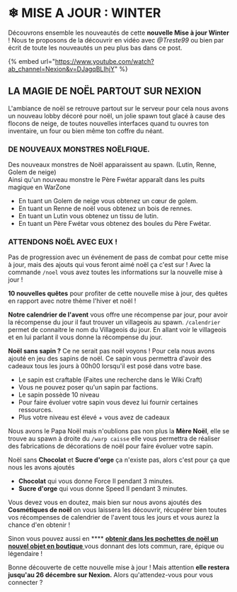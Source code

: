 # ❄ MISE A JOUR : WINTER

Découvrons ensemble les nouveautés de cette **nouvelle Mise à jour Winter** ! Nous te proposons de la découvrir en vidéo avec _@Treste99_ ou bien par écrit de toute les nouveautés un peu plus bas dans ce post.

{% embed url="https://www.youtube.com/watch?ab_channel=Nexion&v=DJagqBLIhjY" %}

## **LA MAGIE DE NOËL PARTOUT SUR NEXION**&#x20;

L'ambiance de noël se retrouve partout sur le serveur pour cela nous avons un nouveau lobby décoré pour noël, un jolie spawn tout glacé à cause des flocons de neige, de toutes nouvelles interfaces quand tu ouvres ton inventaire, un four ou bien même ton coffre du néant.

### DE NOUVEAUX MONSTRES NOËLFIQUE.

Des nouveaux monstres de Noël apparaissent au spawn. (Lutin, Renne, Golem de neige)\
Ainsi qu'un nouveau monstre le Père Fwétar apparaît dans les puits magique en WarZone

* En tuant un Golem de neige vous obtenez un cœur de golem.
* En tuant un Renne de noël vous obtenez un bois de rennes.
* En tuant un Lutin vous obtenez un tissu de lutin.
* En tuant un Père Fwétar vous obtenez des boules du Père Fwétar.

### ATTENDONS NOËL AVEC EUX !&#x20;

Pas de progression avec un événement de pass de combat pour cette mise à jour, mais des ajouts qui vous feront aimé noël ça c'est sur ! Avec la commande `/noel` vous avez toutes les informations sur la nouvelle mise à jour !

**10 nouvelles quêtes** pour profiter de cette nouvelle mise à jour, des quêtes en rapport avec notre thème l'hiver et noël !

**Notre calendrier de l'avent** vous offre une récompense par jour, pour avoir la récompense du jour il faut trouver un villageois au spawn. `/calendrier` permet de connaitre le nom du Villageois du jour. En allant voir le villageois et en lui parlant il vous donne la récompense du jour.

**Noël sans sapin ?** Ce ne serait pas noël voyons ! Pour cela nous avons ajouté en jeu des sapins de noël. Ce sapin vous permettra d'avoir des cadeaux tous les jours à 00h00 lorsqu'il est posé dans votre base.

* Le sapin est craftable (Faites une recherche dans le Wiki Craft)
* Vous ne pouvez poser qu'un sapin par factions.
* Le sapin possède 10 niveau
* Pour faire évoluer votre sapin vous devez lui fournir certaines ressources.
* Plus votre niveau est élevé + vous avez de cadeaux

Nous avons le Papa Noël mais n'oublions pas non plus la **Mère Noël**, elle se trouve au spawn à droite du `/warp caisse` elle vous permettra de réaliser des fabrications de décorations de noël pour faire évoluer votre sapin.

Noël sans **Chocolat** et **Sucre d'orge** ça n'existe pas, alors c'est pour ça que nous les avons ajoutés

* **Chocolat** qui vous donne Force II pendant 3 minutes.
* **Sucre d'orge** qui vous donne Speed II pendant 3 minutes.

Vous devez vous en doutez, mais bien sur nous avons ajoutés des **Cosmétiques de noël** on vous laissera les découvrir, récupérer bien toutes vos récompenses de calendrier de l'avent tous les jours et vous aurez la chance d'en obtenir !

Sinon vous pouvez aussi en **** [**obtenir dans les pochettes de noël un nouvel objet en boutique** ](https://nexion.fr/shop)vous donnant des lots commun, rare, épique ou légendaire !

Bonne découverte de cette nouvelle mise à jour ! Mais attention **elle restera jusqu'au 26 décembre sur Nexion.** Alors qu'attendez-vous pour vous connecter ?
